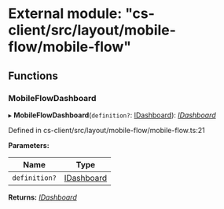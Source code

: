 # External module: "cs-client/src/layout/mobile-flow/mobile-flow"

## Functions

###  MobileFlowDashboard

▸ **MobileFlowDashboard**(`definition?`: [IDashboard](../interfaces/_cs_core_src_dashboard_dashboard_.idashboard.md)): *[IDashboard](../interfaces/_cs_core_src_dashboard_dashboard_.idashboard.md)*

Defined in cs-client/src/layout/mobile-flow/mobile-flow.ts:21

**Parameters:**

Name | Type |
------ | ------ |
`definition?` | [IDashboard](../interfaces/_cs_core_src_dashboard_dashboard_.idashboard.md) |

**Returns:** *[IDashboard](../interfaces/_cs_core_src_dashboard_dashboard_.idashboard.md)*
